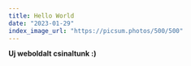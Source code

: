 ```yaml
---
title: Hello World
date: "2023-01-29"
index_image_url: "https://picsum.photos/500/500"
---
```


**Uj weboldalt csinaltunk :)**